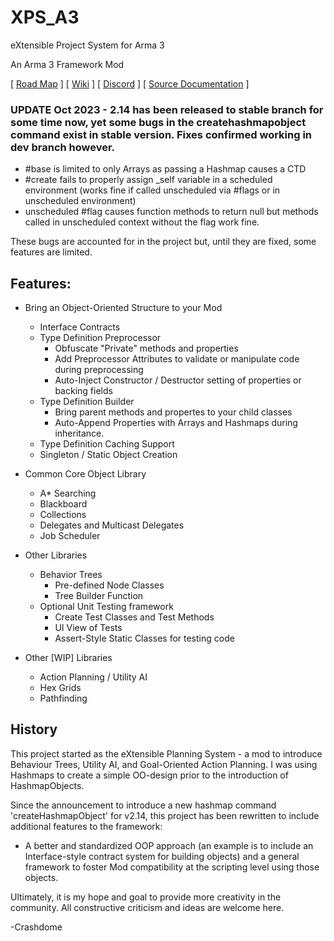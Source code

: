 # XPS_A3
eXtensible Project System for Arma 3
 
An Arma 3 Framework Mod

[ [Road Map](https://xps-group.notion.site/6182e1ad293b4572bec60726a997e279?v=58732b82ad9f4ea2a6e86446ea4031fd&pvs=4) ] 
[ [Wiki](https://xps-group.notion.site/0f5270147d434c9387d49a3b16311a75?v=6b8b37e55002438893964177eec15bca&pvs=4) ] 
[ [Discord](https://discord.gg/ryXZjDY7En) ] 
[ [Source Documentation](https://xps-group.github.io/) ] 

### UPDATE Oct 2023 - 2.14 has been released to stable branch for some time now, yet some bugs in the createhashmapobject command exist in stable version. Fixes confirmed working in dev branch however. 
  - #base is limited to only Arrays as passing a Hashmap causes a CTD
  - #create fails to properly assign _self variable in a scheduled environment (works fine if called unscheduled via #flags or in unscheduled environment)
  - unscheduled #flag causes function methods to return null but methods called in unscheduled context without the flag work fine. 

  These bugs are accounted for in the project but, until they are fixed, some features are limited. 

## Features:
  - Bring an Object-Oriented Structure to your Mod
    - Interface Contracts
    - Type Definition Preprocessor
      - Obfuscate "Private" methods and properties
      - Add Preprocessor Attributes to validate or manipulate code during preprocessing
      - Auto-Inject Constructor / Destructor setting of properties or backing fields
    - Type Definition Builder
      - Bring parent methods and propertes to your child classes
      - Auto-Append Properties with Arrays and Hashmaps during inheritance.
    - Type Definition Caching Support
    - Singleton / Static Object Creation
  
  - Common Core Object Library
    - A* Searching
    - Blackboard
    - Collections
    - Delegates and Multicast Delegates
    - Job Scheduler
  
  - Other Libraries
    - Behavior Trees
      - Pre-defined Node Classes
      - Tree Builder Function
    - Optional Unit Testing framework
      - Create Test Classes and Test Methods
      - UI View of Tests
      - Assert-Style Static Classes for testing code

  - Other [WIP] Libraries
    - Action Planning / Utility AI
    - Hex Grids
    - Pathfinding

## History

This project started as the eXtensible Planning System - a mod to introduce Behaviour Trees, Utility AI, and Goal-Oriented Action Planning. I was using Hashmaps to create
a simple OO-design prior to the introduction of HashmapObjects.

Since the announcement to introduce a new hashmap command 'createHashmapObject' for v2.14, this project has been rewritten to include additional features to the framework:
  - A better and standardized OOP approach (an example is to include an Interface-style contract system for building objects) and a general framework to foster Mod compatibility at the scripting level using those objects.
 
Ultimately, it is my hope and goal to provide more creativity in the community. All constructive criticism and ideas are welcome here.
 
-Crashdome
